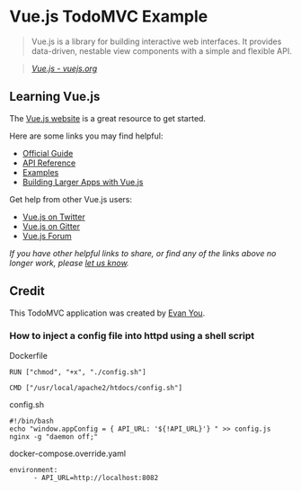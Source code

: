 # Vue.js TodoMVC Example

> Vue.js is a library for building interactive web interfaces.
It provides data-driven, nestable view components with a simple and flexible API.

> _[Vue.js - vuejs.org](http://vuejs.org)_

## Learning Vue.js

The [Vue.js website](http://vuejs.org/) is a great resource to get started.

Here are some links you may find helpful:

* [Official Guide](http://vuejs.org/guide/)
* [API Reference](http://vuejs.org/api/)
* [Examples](http://vuejs.org/examples/)
* [Building Larger Apps with Vue.js](http://v1.vuejs.org/guide/application.html)

Get help from other Vue.js users:

* [Vue.js on Twitter](https://twitter.com/vuejs)
* [Vue.js on Gitter](https://gitter.im/vuejs/vue)
* [Vue.js Forum](http://forum.vuejs.org)

_If you have other helpful links to share, or find any of the links above no longer work, please [let us know](https://github.com/tastejs/todomvc/issues)._

## Credit

This TodoMVC application was created by [Evan You](http://evanyou.me).


### How to inject a config file into httpd using a shell script

Dockerfile
```
RUN ["chmod", "+x", "./config.sh"]

CMD ["/usr/local/apache2/htdocs/config.sh"]
```

config.sh
```
#!/bin/bash
echo "window.appConfig = { API_URL: '${!API_URL}'} " >> config.js
nginx -g "daemon off;"
```

docker-compose.override.yaml
```
environment:
      - API_URL=http://localhost:8082
```